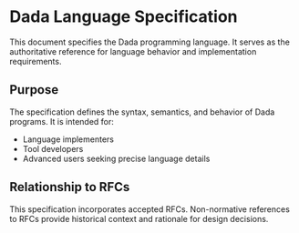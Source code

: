 # Dada Language Specification

This document specifies the Dada programming language. It serves as the authoritative reference for language behavior and implementation requirements.

## Purpose

The specification defines the syntax, semantics, and behavior of Dada programs. It is intended for:
- Language implementers
- Tool developers
- Advanced users seeking precise language details

## Relationship to RFCs

This specification incorporates accepted RFCs. Non-normative references to RFCs provide historical context and rationale for design decisions.